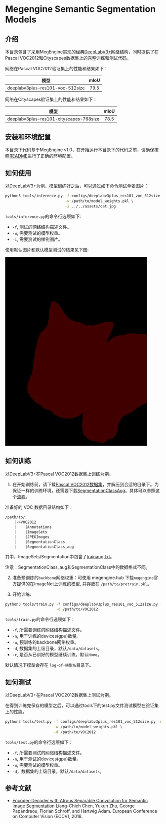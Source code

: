# Megengine Semantic Segmentation Models

## 介绍

本目录包含了采用MegEngine实现的经典[DeepLabV3+](https://arxiv.org/abs/1802.02611.pdf)网络结构，同时提供了在Pascal VOC2012和Cityscapes数据集上的完整训练和测试代码。

网络在Pascal VOC2012验证集上的性能和结果如下：

| 模型                             | mIoU |
| ---                              | :--: |
| deeplabv3plus-res101-voc-512size | 79.5 |

网络在Cityscapes验证集上的性能和结果如下：

| 模型                                    | mIoU |
| ---                                     | :--: |
| deeplabv3plus-res101-cityscapes-768size | 78.5 |

## 安装和环境配置

本目录下代码基于MegEngine v1.0，在开始运行本目录下的代码之前，请确保按照[README](../../../README.md)进行了正确的环境配置。

## 如何使用

以DeepLabV3+为例，模型训练好之后，可以通过如下命令测试单张图片：

```bash
python3 tools/inference.py -f configs/deeplabv3plus_res101_voc_512size.py \
                           -w /path/to/model_weights.pkl \
                           -i ../../assets/cat.jpg
```

`tools/inference.py`的命令行选项如下:

- `-f`, 测试的网络结构描述文件。
- `-w`, 需要测试的模型权重。
- `-i`, 需要测试的样例图片。

使用默认图片和默认模型测试的结果见下图:

![demo image](../../assets/cat_seg_out.jpg)

## 如何训练

以DeepLabV3+在Pascal VOC2012数据集上训练为例。

1. 在开始训练前，请下载[Pascal VOC2012数据集](http://host.robots.ox.ac.uk/pascal/VOC/voc2012/#data)，并解压到合适的目录下。为保证一样的训练环境，还需要下载[SegmentationClassAug](https://www.dropbox.com/s/oeu149j8qtbs1x0/SegmentationClassAug.zip?dl=0&file_subpath=%2FSegmentationClassAug)。具体可以参照这个[流程](https://www.sun11.me/blog/2018/how-to-use-10582-trainaug-images-on-DeeplabV3-code/)。

准备好的 VOC 数据目录结构如下：

```
/path/to/
    |->VOC2012
    |    |Annotations
    |    |ImageSets
    |    |JPEGImages
    |    |SegmentationClass
    |    |SegmentationClass_aug
```

其中，ImageSets/Segmentation中包含了[trainaug.txt](https://gist.githubusercontent.com/sun11/2dbda6b31acc7c6292d14a872d0c90b7/raw/5f5a5270089239ef2f6b65b1cc55208355b5acca/trainaug.txt)。

注意：SegmentationClass_aug和SegmentationClass中的数据格式不同。

2. 准备预训练的`backbone`网络权重：可使用 megengine.hub 下载`megengine`官方提供的在ImageNet上训练的模型, 并存放在 `/path/to/pretrain.pkl`。

3. 开始训练:

```bash
python3 tools/train.py -f configs/deeplabv3plus_res101_voc_512size.py -n 8 \
                       -d /path/to/VOC2012
```

`tools/train.py`的命令行选项如下：

- `-f`, 所需要训练的网络结构描述文件。
- `-n`, 用于训练的devices(gpu)数量。
- `-w`, 预训练的backbone网络权重。
- `-d`, 数据集的上级目录，默认`/data/datasets`。
- `-r`, 是否从已训好的模型继续训练，默认`None`。

默认情况下模型会存在 `log-of-模型名`目录下。

## 如何测试

以DeepLabV3+在Pascal VOC2012数据集上测试为例。

在得到训练完保存的模型之后，可以通过tools下的test.py文件测试模型在验证集上的性能。

```bash
python3 tools/test.py -f configs/deeplabv3plus_res101_voc_512size.py -n 8 \
                      -w /path/to/model_weights.pkl \
                      -d /path/to/VOC2012
```

`tools/test.py`的命令行选项如下：

- `-f`, 所需要测试的网络结构描述文件。
- `-n`, 用于测试的devices(gpu)数量。
- `-w`, 需要测试的模型权重。
- `-d`，数据集的上级目录，默认`/data/datasets`。

## 参考文献

- [Encoder-Decoder with Atrous Separable Convolution for Semantic Image Segmentation](https://arxiv.org/abs/1802.02611) Liang-Chieh Chen, Yukun Zhu, George Papandreou, Florian Schroff, and Hartwig Adam. European Conference on Computer Vision (ECCV), 2018.
